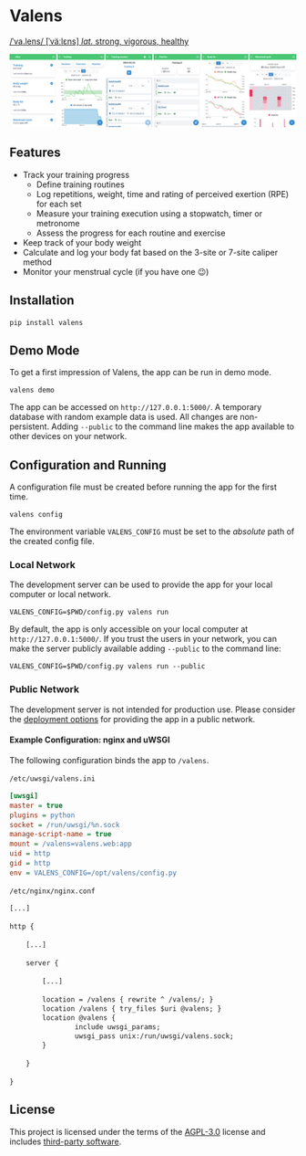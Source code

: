 # Valens

[/ˈva.lens/ [ˈväːlɛns] *lat.* strong, vigorous, healthy](https://en.wiktionary.org/wiki/valens#Latin)

![App screenshots](https://raw.githubusercontent.com/treiher/valens/main/doc/screenshots.png "App screenshots")

## Features

- Track your training progress
    - Define training routines
    - Log repetitions, weight, time and rating of perceived exertion (RPE) for each set
    - Measure your training execution using a stopwatch, timer or metronome
    - Assess the progress for each routine and exercise
- Keep track of your body weight
- Calculate and log your body fat based on the 3-site or 7-site caliper method
- Monitor your menstrual cycle (if you have one 😉)

## Installation

```
pip install valens
```

## Demo Mode

To get a first impression of Valens, the app can be run in demo mode.

```
valens demo
```

The app can be accessed on `http://127.0.0.1:5000/`. A temporary database with random example data is used. All changes are non-persistent. Adding `--public` to the command line makes the app available to other devices on your network.

## Configuration and Running

A configuration file must be created before running the app for the first time.

```
valens config
```

The environment variable `VALENS_CONFIG` must be set to the *absolute* path of the created config file.

### Local Network

The development server can be used to provide the app for your local computer or local network.

```
VALENS_CONFIG=$PWD/config.py valens run
```

By default, the app is only accessible on your local computer at `http://127.0.0.1:5000/`. If you trust the users in your network, you can make the server publicly available adding `--public` to the command line:

```
VALENS_CONFIG=$PWD/config.py valens run --public
```

### Public Network

The development server is not intended for production use. Please consider the [deployment options](https://flask.palletsprojects.com/en/2.0.x/deploying/) for providing the app in a public network.

#### Example Configuration: nginx and uWSGI

The following configuration binds the app to `/valens`.

`/etc/uwsgi/valens.ini`

```ini
[uwsgi]
master = true
plugins = python
socket = /run/uwsgi/%n.sock
manage-script-name = true
mount = /valens=valens.web:app
uid = http
gid = http
env = VALENS_CONFIG=/opt/valens/config.py
```

`/etc/nginx/nginx.conf`

```nginx
[...]

http {

    [...]

    server {

        [...]

        location = /valens { rewrite ^ /valens/; }
        location /valens { try_files $uri @valens; }
        location @valens {
                include uwsgi_params;
                uwsgi_pass unix:/run/uwsgi/valens.sock;
        }

    }

}
```

## License

This project is licensed under the terms of the [AGPL-3.0](LICENSE) license and includes [third-party software](THIRD-PARTY-LICENSES).
